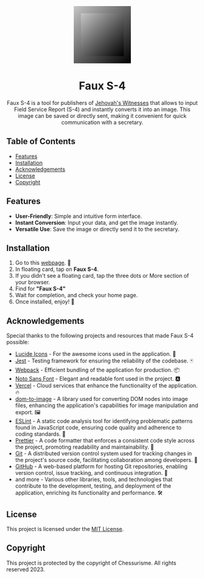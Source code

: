 <p align="center"><img alt="Faux S-4 Logo" src="./public/assets/images/logo/withBg.png" height="150px"></p>

<h1 align="center">Faux S-4</h1>

<p align="center">Faux S-4 is a tool for publishers of <a href="https://jw.org">Jehovah's Witnesses</a> that allows to input Field Service Report (S-4) and instantly converts it into an image. This image can be saved or directly sent, making it convenient for quick communication with a secretary.</p>

## Table of Contents

- [Features](#features)
- [Installation](#installation)
- [Acknowledgements](#acknowledgements)
- [License](#license)
- [Copyright](#copyright)

## Features

- **User-Friendly**: Simple and intuitive form interface.
- **Instant Conversion**: Input your data, and get the image instantly.
- **Versatile Use**: Save the image or directly send it to the secretary.

## Installation

1. Go to this [webpage](https://jw-faux-s-4.vercel.app). 🤗
2. In floating card, tap on **Faux S-4**.
3. If you didn't see a floating card, tap the three dots or More section of your browser.
4. Find for **"Faux S-4"**
5. Wait for completion, and check your home page.
6. Once installed, enjoy! 📲

## Acknowledgements

Special thanks to the following projects and resources that made Faux S-4 possible:

- [Lucide Icons](https://lucide.dev) - For the awesome icons used in the application. 🍥
- [Jest](https://jestjs.io/) - Testing framework for ensuring the reliability of the codebase. 🃏
- [Webpack](https://webpack.js.org/) - Efficient bundling of the application for production. 📦
- [Noto Sans Font](https://www.google.com/get/noto/) - Elegant and readable font used in the project. 🅰
- [Vercel](https://vercel.com/) - Cloud services that enhance the functionality of the application. 🔥
- [dom-to-image](https://github.com/tsayen/dom-to-image) - A library used for converting DOM nodes into image files, enhancing the application's capabilities for image manipulation and export. 🖼️
- [ESLint](https://eslint.org/) - A static code analysis tool for identifying problematic patterns found in JavaScript code, ensuring code quality and adherence to coding standards. 🚀
- [Prettier](https://prettier.io/) - A code formatter that enforces a consistent code style across the project, promoting readability and maintainability. 🎨
- [Git](https://git-scm.com) - A distributed version control system used for tracking changes in the project's source code, facilitating collaboration among developers. 🔄
- [GitHub](https://github.com/) - A web-based platform for hosting Git repositories, enabling version control, issue tracking, and continuous integration. 🐙
- and more - Various other libraries, tools, and technologies that contribute to the development, testing, and deployment of the application, enriching its functionality and performance. 🛠️


## License

This project is licensed under the [MIT License](LICENSE.md).

## Copyright

This project is protected by the copyright of Chessurisme. All rights reserved 2023.
